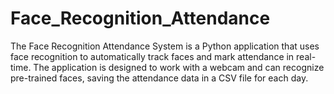 # Face_Recognition_Attendance

The Face Recognition Attendance System is a Python application that uses face recognition to automatically track faces and mark attendance in real-time. The application is designed to work with a webcam and can recognize pre-trained faces, saving the attendance data in a CSV file for each day.
